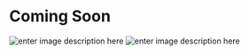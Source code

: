 # Coming Soon
![enter image description here](https://i.imgur.com/ZCy1HJl.png)
![enter image description here](https://i.imgur.com/qnxU2sl.png)


